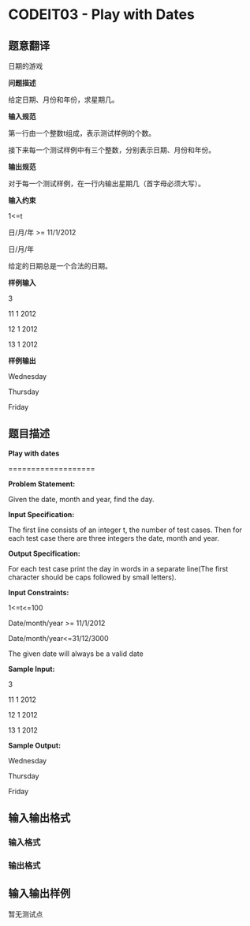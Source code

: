 # CODEIT03 - Play with Dates

## 题意翻译

日期的游戏

**问题描述**

给定日期、月份和年份，求星期几。

**输入规范**

第一行由一个整数t组成，表示测试样例的个数。

接下来每一个测试样例中有三个整数，分别表示日期、月份和年份。

**输出规范**

对于每一个测试样例，在一行内输出星期几（首字母必须大写）。

**输入约束**

1<=t

日/月/年 >= 11/1/2012

日/月/年

给定的日期总是一个合法的日期。

**样例输入**

3

11 1 2012

12 1 2012

13 1 2012

**样例输出**

Wednesday

Thursday

Friday

## 题目描述

**Play with dates**

===================

**Problem Statement:**

Given the date, month and year, find the day.

**Input Specification:**

The first line consists of an integer t, the number of test cases. Then for each test case there are three integers the date, month and year.

**Output Specification:**

For each test case print the day in words in a separate line(The first character should be caps followed by small letters).

**Input Constraints:**

1<=t<=100

Date/month/year >= 11/1/2012

Date/month/year<=31/12/3000

The given date will always be a valid date

**Sample Input:**

3

11 1 2012

12 1 2012

13 1 2012

**Sample Output:**

Wednesday

Thursday

Friday

## 输入输出格式

### 输入格式

### 输出格式

## 输入输出样例

暂无测试点

